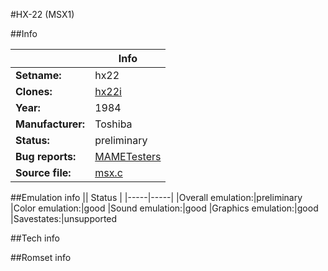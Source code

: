 #HX-22 (MSX1)

##Info

||Info|
|-----|-----|
|**Setname:**|hx22
|**Clones:**|[hx22i](hx22i.md)
|**Year:**|1984
|**Manufacturer:**|Toshiba
|**Status:**|preliminary
|**Bug reports:**|[MAMETesters](http://mametesters.org/view_all_set.php?type=1&temporary=y&search=msx.c)
|**Source file:**|[msx.c](https://github.com/mamedev/mame/blob/master/src/mess/drivers/msx.c)

##Emulation info
|| Status |
|-----|-----|
|Overall emulation:|preliminary
|Color emulation:|good
|Sound emulation:|good
|Graphics emulation:|good
|Savestates:|unsupported

##Tech info

##Romset info

<!--- START OF EDITED COMMENT DO NOT TOUCH TEXT ABOVE-->

